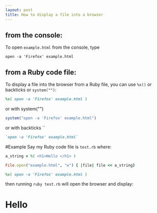 ```yaml
---
layout: post
title: How to display a file into a browser
---
```


## from the console:
To open `example.html` from the console, type 
```
open -a 'Firefox' example.html
```

## from a Ruby code file:
To display a file into the browser from a Ruby file, you can use `%x()` or backticks or `system("")`:

```ruby
%x( open -a 'Firefox' example.html )
```
or with system("")
```ruby
system("open -a 'Firefox' example.html")
```
or with backticks ``
```ruby
`open -a 'Firefox' example.html`
```

#Example
Say my Ruby code file is `test.rb` where:
```ruby
a_string = %( <h1>Hello </h1> )

File.open("example.html", "w") { |file| file << a_string}

%x( open -a 'Firefox' example.html )
```
then running `ruby test.rb` will open the browser and display:
<h1> Hello </h1>
